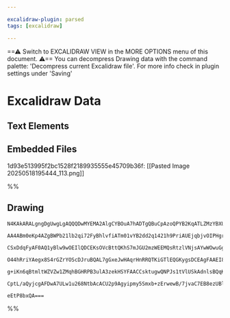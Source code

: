 ```yaml
---

excalidraw-plugin: parsed
tags: [excalidraw]

---
```

==⚠  Switch to EXCALIDRAW VIEW in the MORE OPTIONS menu of this document. ⚠== You can decompress Drawing data with the command palette: 'Decompress current Excalidraw file'. For more info check in plugin settings under 'Saving'


# Excalidraw Data

## Text Elements
## Embedded Files
1d93e513995f2bc1528f2189935555e45709b36f: [[Pasted Image 20250518195444_113.png]]

%%
## Drawing
```compressed-json
N4KAkARALgngDgUwgLgAQQQDwMYEMA2AlgCYBOuA7hADTgQBuCpAzoQPYB2KqATLZMzYBXUtiRoIACyhQ4zZAHoFAc0JRJQgEYA6bGwC2CgF7N6hbEcK4OCtptbErHALRY8RMpWdx8Q1TdIEfARcZgRmBShcZQUebQBGeISaOiCEfQQOKGZuAG1wMFAwYogSbggARQA2ACsAEQAzHh4ACQAVBDrCKpgYACVsYKMAaxTiyFhEcsJ9aKR+EsxuZwAW

AA4ABm0eKp4AZgBWPb21lb2qi72FyBhlvfiATm01vYB2dd2q1421h9PriAUEjqbjvOIPHgrV73eJrHivB4HNYAyQIQjKaTcc7IgqQazKYLcDYA5hQUhsYYIADCbHwbFI5TJ1mYcFwgSyYxKmlw2GGynJQg4xBpdIZEiZHBZbMyUE5kAahHw+AAyrBCRJBB45RBSeTKQB1YGSbh8XE6skUhCqmDq9CasoAgUYjjhHJoeIAtis7BqW7ujbEs384RwA

CSxDdqFyAF0AQ1yBlw9wOEIlQDCEKsOVcBttQKhS7mJGU2mzWEEMQsRtzlVNjsAYwWOwuGgDg2mKxOAA5ThibjxV5VA7feIHQPjUrMOppKAV7gNAhhAGaYRCgCiwQyWWLqfwAKEcGIuFnlfd71ew7hg42K3HJSIHFGaBLe7NdN5c7QC/wS7LUSgQiRhAiBChmyjagqwRJhI8TEA8ewIAc8R7A8iJNJo2CjjwaxNLCqGHAchEICsw4bA8mjnA02rM

O44hRriYAegx8S4rGZrYOScDJruBQAL7gGxeJwHAqrHnRRQTKiGTlEQGKygsDCEAgFAAEI8ny+bCrS9LlAAxA0BmGZyEDYCI7JQKGs76KqerUtpYroLp8QIM5znGaZpDmZZ6RqbywaClpoqMuQkqsuZ7lmTK3n6AAYoqKpqnROq0g6BQmZFWTRTZlqGsQIJoKaJQeV5VnZZS1q2slWoKcVUVWX0wjOq6/Y1RlFlWQA8t6vr9gGrWeXV6QxZwUAxb

g+iKn6qBtmltWZVZw1ZMqhBGHRPB3ulA3zekHSYFAACCsktugwQNPJs1tVlUSkAdnlsBQqK4KeqAvv1JXpGuQr7XdD0hM9EBsuSVBvYN+jfUDbTwElmnGTR5JKgAGtwByIgpcO0vgACaJpVHs2gPLsKzwb8VTrCsKwKUYbAGNwEmQPQBBCHRLHFLxIPbfoDUBYWQEwwp/IkMtq0mhtAvEKqCBca2/OkCQACybDEAgn24JowTPd+v4lGLIo6WgdMQ

CptL/aQyjcgAFDwA7ULw1u268NtbAcACU2p9Agyipmy5Smxb+zErwewB/7jvaC7EB8ezUBlQgXVQM2O6liU8bjQg7uZrLHDgfrZqZKr6vcGSTMAoMhBS6gRcIACHCp4XpDF2awhQA+dGV5HaV2DUCDYNkyo13ACtKyraufqgmtV2lPLx4wbTU/gtNmpMSVhMEPfNtqpmkgYkNTM+u4Au+lIa4uE8TvGBjKmka+cPOJ8H6EB1rzPc/cUqfHgGzdCQ

eEtP8bxQA===
```
%%